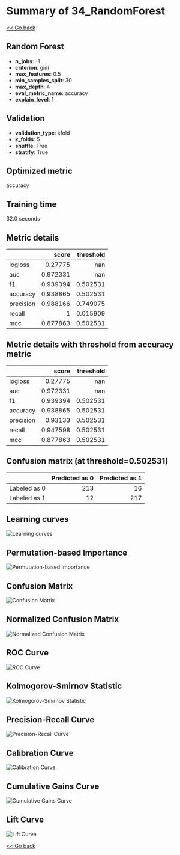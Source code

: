 # Summary of 34_RandomForest

[<< Go back](../README.md)


## Random Forest
- **n_jobs**: -1
- **criterion**: gini
- **max_features**: 0.5
- **min_samples_split**: 30
- **max_depth**: 4
- **eval_metric_name**: accuracy
- **explain_level**: 1

## Validation
 - **validation_type**: kfold
 - **k_folds**: 5
 - **shuffle**: True
 - **stratify**: True

## Optimized metric
accuracy

## Training time

32.0 seconds

## Metric details
|           |    score |   threshold |
|:----------|---------:|------------:|
| logloss   | 0.27775  |  nan        |
| auc       | 0.972331 |  nan        |
| f1        | 0.939394 |    0.502531 |
| accuracy  | 0.938865 |    0.502531 |
| precision | 0.988166 |    0.749075 |
| recall    | 1        |    0.015909 |
| mcc       | 0.877863 |    0.502531 |


## Metric details with threshold from accuracy metric
|           |    score |   threshold |
|:----------|---------:|------------:|
| logloss   | 0.27775  |  nan        |
| auc       | 0.972331 |  nan        |
| f1        | 0.939394 |    0.502531 |
| accuracy  | 0.938865 |    0.502531 |
| precision | 0.93133  |    0.502531 |
| recall    | 0.947598 |    0.502531 |
| mcc       | 0.877863 |    0.502531 |


## Confusion matrix (at threshold=0.502531)
|              |   Predicted as 0 |   Predicted as 1 |
|:-------------|-----------------:|-----------------:|
| Labeled as 0 |              213 |               16 |
| Labeled as 1 |               12 |              217 |

## Learning curves
![Learning curves](learning_curves.png)

## Permutation-based Importance
![Permutation-based Importance](permutation_importance.png)
## Confusion Matrix

![Confusion Matrix](confusion_matrix.png)


## Normalized Confusion Matrix

![Normalized Confusion Matrix](confusion_matrix_normalized.png)


## ROC Curve

![ROC Curve](roc_curve.png)


## Kolmogorov-Smirnov Statistic

![Kolmogorov-Smirnov Statistic](ks_statistic.png)


## Precision-Recall Curve

![Precision-Recall Curve](precision_recall_curve.png)


## Calibration Curve

![Calibration Curve](calibration_curve_curve.png)


## Cumulative Gains Curve

![Cumulative Gains Curve](cumulative_gains_curve.png)


## Lift Curve

![Lift Curve](lift_curve.png)



[<< Go back](../README.md)
